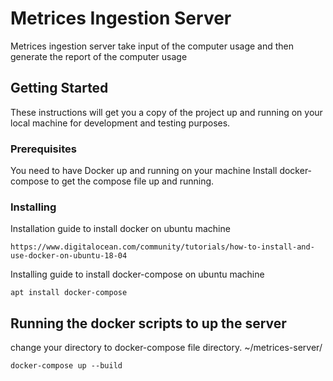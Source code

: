 # Metrices Ingestion Server

Metrices ingestion server take input of the computer usage and then generate the report of the computer usage
## Getting Started

These instructions will get you a copy of the project up and running on your local machine for development and testing purposes. 

### Prerequisites

You need to have Docker up and running on your machine
Install docker-compose to get the compose file up and running.

### Installing

Installation guide to install docker on ubuntu machine
```
https://www.digitalocean.com/community/tutorials/how-to-install-and-use-docker-on-ubuntu-18-04
```
Installing guide to install docker-compose on ubuntu machine
```
apt install docker-compose
```

## Running the docker scripts to up the server
change your directory to docker-compose file directory. ~/metrices-server/
```
docker-compose up --build
```

